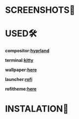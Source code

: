 # SCREENSHOTS🌲


# USED🛠️
**compositor:[hyprland](https://github.com/hyprwm/Hyprland)**

**terminal:[kitty](https://github.com/kovidgoyal/kitty)**

**wallpaper:[here](https://wallhaven.cc/w/76evl9)**

**launcher:[rofi]()**

**rofitheme:[here](https://github.com/dennisschneider-ml/rofi-everforest)**
# INSTALATION📮

